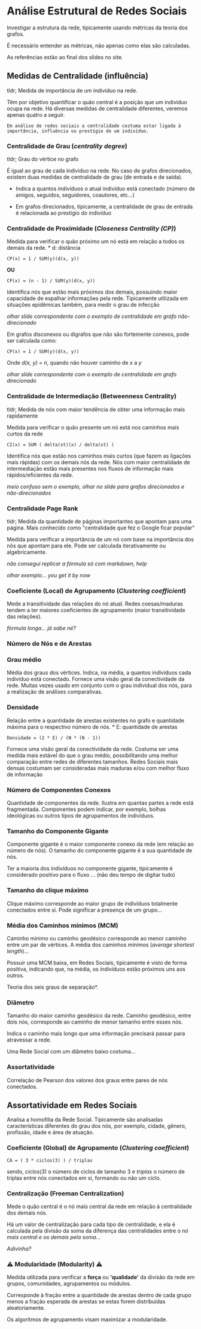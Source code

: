 # Análise Estrutural de Redes Sociais

Investigar a estrutura da rede, tipicamente usando métricas da teoria dos
grafos.

É necessário entender as métricas, não apenas como elas são calculadas.

As referências estão ao final dos slides no site.

## Medidas de Centralidade (influência)

tldr; Medida de importância de um indivíduo na rede.

Têm por objetivo quantificar o quão central é a posição que um indivíduo ocupa
na rede. Há diversas medidas de centralidade diferentes, veremos apenas quatro a
seguir.

    Em análise de redes sociais a centralidade costuma estar ligada à
    importância, influência ou prestígio de um indivíduo.

### Centralidade de Grau (*centrality degree*)

tldr; Grau do vértice no grafo

É igual ao grau de cada individuo na rede. No caso de grafos direcionados,
existem duas medidas de centralidade de grau (de entrada e de saída).

  * Indica a quantos indivíduos o atual indivíduo está conectado (número de
    amigos, seguidos, seguidores, coautores, etc...)

  * Em grafos direcionados, tipicamente, a centralidade de grau de entrada é
    relacionada ao prestígio do indivíduo

### Centralidade de Proximidade (*Closeness Centrality (CP)*)

Medida para verificar o quão próximo um nó está em relação a todos os demais da
rede.
    * d: distância

    CP(x) = 1 / SUM(y)(d(x, y)) 

**OU**

    CP(x) = (n - 1) / SUM(y)(d(x, y))

Identifica nós que estão mais próximos dos demais, possuindo maior capacidade de
espalhar informações pela rede. Tipicamente utilizada em situações epidêmicas
também, para medir o grau de infecção

*olhar slide correspondente com o exemplo de centralidade em grafo
não-direcionado*

Em grafos disconexos ou digrafos que não são fortemente conexos, pode ser
calculada como:

    CP(x) = 1 / SUM(y)(d(x, y)) 

Onde *d(x, y) = n*, quando não houver caminho de *x* a *y*

*olhar slide correspondente com o exemplo de centralidade em grafo direcionado*

### Centralidade de Intermediação (Betweenness Centrality)

tldr; Medida de nós com maior tendência de obter uma informação mais rapidamente

Medida para verificar o quão presente um nó está nos caminhos mais curtos da
rede

    CI(x) = SUM ( delta(st)(x) / delta(st) )

Identifica nós que estão nos caminhos mais curtos (que fazem as ligações mais
rápidas) com os demais nós da rede. Nós com maior centralidade de intermediação
estão mais presentes nos fluxos de informação mais rápidos/eficientes da rede.

*meio confuso sem o exemplo, olhar no slide para grafos direcionados e
não-direcionados*

### Centralidade Page Rank

tldr; Medida da quantidade de páginas importantes que apontam para uma página.
Mais conhecido como "centralidade que fez o Google ficar popular"

Medida para verificar a importância de um nó com base na importância dos nós que
apontam para ele. Pode ser calculada iterativamente ou algebricamente.

*não consegui replicar a fórmula só com markdown, help*

*olhar exemplo... you get it by now*

### Coeficiente (Local) de Agrupamento (*Clustering coefficient*)

Mede a transitividade das relações do nó atual. Redes coesas/maduras tendem a
ter maiores coeficientes de agrupamento (maior transitividade das relações).

*fórmula longa... já sabe né?*


### Número de Nós e de Arestas

### Grau médio

Média dos graus dos vértices. Indica, na média, a quantos indivíduos cada
indivíduo está conectado. Fornece uma visão geral da conectividade da rede.
Muitas vezes usado em conjunto com o grau individual dos nós, para a realização
de análises comparativas.

### Densidade

Relação entre a quantidade de arestas existentes no grafo e quantidade máxima
para o respectivo número de nós.
    * E: quantidade de arestas

    Densidade = (2 * E) / (N * (N - 1))

Fornece uma visão geral da conectividade da rede. Costuma ser uma medida mais
estável do que o grau médio, possibilitando uma melhor comparação entre redes de
diferentes tamanhos. Redes Sociais mais densas costumam ser consideradas mais
maduras e/ou com melhor fluxo de informação

### Número de Componentes Conexos

Quantidade de componentes da rede. Ilustra em quantas partes a rede está
fragmentada. Componentes podem indicar, por exemplo, bolhas ideológicas ou
outros tipos de agrupamentos de indivíduos.

### Tamanho do Componente Gigante

Componente gigante é o maior componente conexo da rede (em relação ao número de
nós). O tamanho do componente gigante é a sua quantidade de nós.

Ter a maioria dos indivíduos no componente gigante, tipicamente é considerado
positivo para o fluxo ... (não deu tempo de digitar tudo)

### Tamanho do clique máximo

Clique máximo corresponde ao maior grupo de indivíduos totalmente conectados
entre si. Pode significar a presença de um grupo...

### Média dos Caminhos mínimos (MCM)

Caminho mínimo ou caminho geodésico corresponde ao menor caminho entre um par de
vértices. A média dos caminhos mínimos (*average shortest length*)...

Possuir uma MCM baixa, em Redes Sociais, tipicamente é visto de forma positiva,
indicando que, na média, os indivíduos estão próximos uns aos outros.

Teoria dos seis graus de separação\*.

### Diâmetro

Tamanho do maior caminho geodésico da rede. Caminho geodésico, entre dois nós,
corresponde ao caminho de menor tamanho entre esses nós.

Indica o caminho mais longo que uma informação precisará passar para atravessar
a rede.

Uma Rede Social com um diâmetro baixo costuma...

### Assortatividade

Correlação de Pearson dos valores dos graus entre pares de nós conectados. 

## Assortatividade em Redes Sociais

Analisa a homofilia da Rede Social. Tipicamente são analisadas características
diferentes do grau dos nós, por exemplo, cidade, gênero, profissão, idade e área
de atuação.

### Coeficiente (Global) de Agrupamento (*Clustering coefficient*)

    CA = ( 3 * ciclos(3) ) / triplas

sendo, *ciclos(3)* o número de ciclos de tamanho 3 e *triplas* o número de
triplas entre nós conectados em si, formando ou não um ciclo.

### Centralização (Freeman Centralization)

Mede o quão central é o nó mais central da rede em relação à centralidade dos
demais nós.

Há um valor de centralização para cada tipo de centralidade, e ela é calculada
pela divisão da soma da diferença das centralidades entre o *nó mais central e
os demais pela soma...*

*Adivinha?*

### :warning: Modularidade (Modularity) :warning:

Medida utilizada para verificar a **força** ou **'qualidade'** da divisão da
rede em grupos, comunidades, agrupamentos ou módulos.

Corresponde à fração entre a quantidade de arestas dentro de cada grupo menos a
fração esperada de arestas se estas forem distribuídas aleatoriamente.

Os algoritmos de agrupamento visam maximizar a modularidade.
